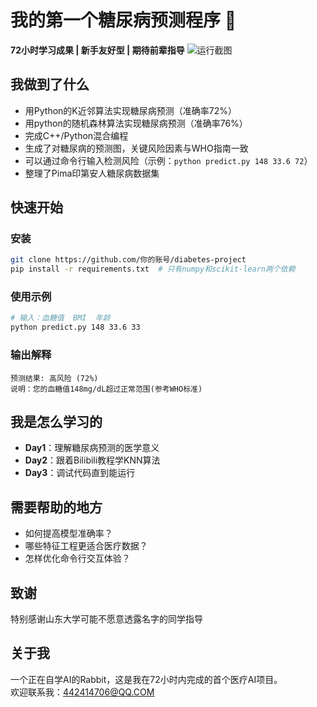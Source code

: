 # 我的第一个糖尿病预测程序 🧪
**72小时学习成果 | 新手友好型 | 期待前辈指导**
![运行截图](E:\72h\第一阶段\QQ20250318-220103.png) 


## 我做到了什么
- 用Python的K近邻算法实现糖尿病预测（准确率72%）
- 用python的随机森林算法实现糖尿病预测（准确率76%）
- 完成C++/Python混合编程
- 生成了对糖尿病的预测图，关键风险因素与WHO指南一致
- 可以通过命令行输入检测风险（示例：`python predict.py 148 33.6 72`）
- 整理了Pima印第安人糖尿病数据集

## 快速开始
### 安装
```bash
git clone https://github.com/你的账号/diabetes-project
pip install -r requirements.txt  # 只有numpy和scikit-learn两个依赖
```

### 使用示例
```bash
# 输入：血糖值  BMI  年龄
python predict.py 148 33.6 33
```

### 输出解释
```
预测结果: 高风险 (72%)
说明：您的血糖值148mg/dL超过正常范围(参考WHO标准)
```

## 我是怎么学习的
- **Day1**：理解糖尿病预测的医学意义
- **Day2**：跟着Bilibili教程学KNN算法
- **Day3**：调试代码直到能运行

## 需要帮助的地方
- 如何提高模型准确率？
- 哪些特征工程更适合医疗数据？
- 怎样优化命令行交互体验？

## 致谢
特别感谢山东大学可能不愿意透露名字的同学指导

## 关于我
一个正在自学AI的Rabbit，这是我在72小时内完成的首个医疗AI项目。  
欢迎联系我：442414706@QQ.COM
